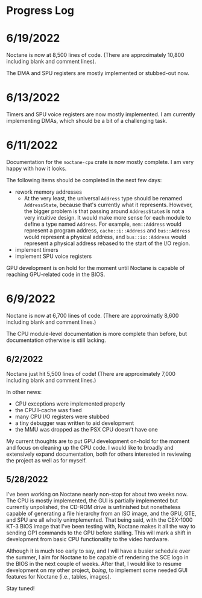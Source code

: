 # Progress Log

# 6/19/2022

Noctane is now at 8,500 lines of code. (There are approximately 10,800 including blank and comment lines).

The DMA and SPU registers are mostly implemented or stubbed-out now.

# 6/13/2022

Timers and SPU voice registers are now mostly implemented. I am currently implementing DMAs, which should be a bit of a challenging task.

# 6/11/2022

Documentation for the `noctane-cpu` crate is now mostly complete. I am very happy with how it looks.

The following items should be completed in the next few days:
- rework memory addresses
    - At the very least, the universal `Address` type should be renamed `AddressState`, because that's currently what it represents. However, the bigger problem is that passing around `AddressState`s is not a very intuitive design. It would make more sense for each module to define a type named `Address`. For example, `mem::Address` would represent a program address, `cache::i::Address` and `bus::Address` would represent a physical address, and `bus::io::Address` would represent a physical address rebased to the start of the I/O region.
- implement timers
- implement SPU voice registers

GPU development is on hold for the moment until Noctane is capable of reaching GPU-related code in the BIOS.

# 6/9/2022

Noctane is now at 6,700 lines of code. (There are approximatly 8,600 including blank and comment lines.)

The CPU module-level documentation is more complete than before, but documentation otherwise is still lacking.

## 6/2/2022

Noctane just hit 5,500 lines of code! (There are approximately 7,000 including blank and comment lines.)

In other news:
- CPU exceptions were implemented properly
- the CPU I-cache was fixed
- many CPU I/O registers were stubbed
- a tiny debugger was written to aid development
- the MMU was dropped as the PSX CPU doesn't have one

My current thoughts are to put GPU development on-hold for the moment and focus on cleaning up the CPU code. I would like to broadly and extensively expand documentation, both for others interested in reviewing the project as well as for myself.

## 5/28/2022

I've been working on Noctane nearly non-stop for about two weeks now. The CPU is mostly implemented, the GUI is partially implemented but currently unpolished, the CD-ROM drive is unfinished but nonetheless capable of generating a file hierarchy from an ISO image, and the GPU, GTE, and SPU are all wholly unimplemented. That being said, with the CEX-1000 KT-3 BIOS image that I've been testing with, Noctane makes it all the way to sending GP1 commands to the GPU before stalling. This will mark a shift in development from basic CPU functionality to the video hardware.

Although it is much too early to say, and I will have a busier schedule over the summer, I aim for Noctane to be capable of rendering the SCE logo in the BIOS in the next couple of weeks. After that, I would like to resume development on my other project, *boing*, to implement some needed GUI features for Noctane (i.e., tables, images).

Stay tuned!
